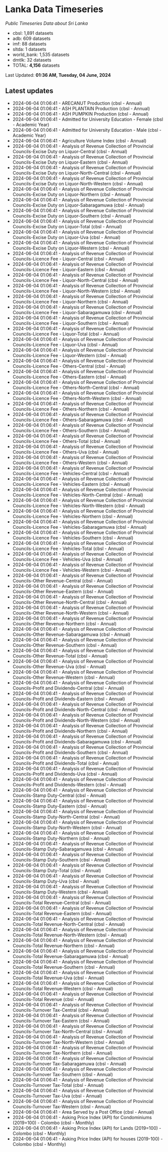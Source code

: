 # Lanka Data Timeseries
*Public Timeseries Data about Sri Lanka*

* cbsl: 1,891 datasets
* adb: 609 datasets
* imf: 88 datasets
* sltda: 1 datasets
* world_bank: 1,535 datasets
* dmtlk: 32 datasets
* TOTAL: **4,156** datasets

Last Updated: **01:36 AM, Tuesday, 04 June, 2024**

## Latest updates

* 2024-06-04 01:06:41 - ARECANUT Production (cbsl - Annual)
* 2024-06-04 01:06:41 - ASH PLANTAIN Production (cbsl - Annual)
* 2024-06-04 01:06:41 - ASH PUMPKIN Production (cbsl - Annual)
* 2024-06-04 01:06:41 - Admitted for University Education - Female (cbsl - Academic Year)
* 2024-06-04 01:06:41 - Admitted for University Education - Male (cbsl - Academic Year)
* 2024-06-04 01:06:41 - Agriculture Volume Index (cbsl - Annual)
* 2024-06-04 01:06:41 - Analysis of Revenue Collection of Provincial Councils-Excise Duty on Liquor-Central (cbsl - Annual)
* 2024-06-04 01:06:41 - Analysis of Revenue Collection of Provincial Councils-Excise Duty on Liquor-Eastern (cbsl - Annual)
* 2024-06-04 01:06:41 - Analysis of Revenue Collection of Provincial Councils-Excise Duty on Liquor-North-Central (cbsl - Annual)
* 2024-06-04 01:06:41 - Analysis of Revenue Collection of Provincial Councils-Excise Duty on Liquor-North-Western (cbsl - Annual)
* 2024-06-04 01:06:41 - Analysis of Revenue Collection of Provincial Councils-Excise Duty on Liquor-Northern (cbsl - Annual)
* 2024-06-04 01:06:41 - Analysis of Revenue Collection of Provincial Councils-Excise Duty on Liquor-Sabaragamuwa (cbsl - Annual)
* 2024-06-04 01:06:41 - Analysis of Revenue Collection of Provincial Councils-Excise Duty on Liquor-Southern (cbsl - Annual)
* 2024-06-04 01:06:41 - Analysis of Revenue Collection of Provincial Councils-Excise Duty on Liquor-Total (cbsl - Annual)
* 2024-06-04 01:06:41 - Analysis of Revenue Collection of Provincial Councils-Excise Duty on Liquor-Uva (cbsl - Annual)
* 2024-06-04 01:06:41 - Analysis of Revenue Collection of Provincial Councils-Excise Duty on Liquor-Western (cbsl - Annual)
* 2024-06-04 01:06:41 - Analysis of Revenue Collection of Provincial Councils-Licence Fee - Liquor-Central (cbsl - Annual)
* 2024-06-04 01:06:41 - Analysis of Revenue Collection of Provincial Councils-Licence Fee - Liquor-Eastern (cbsl - Annual)
* 2024-06-04 01:06:41 - Analysis of Revenue Collection of Provincial Councils-Licence Fee - Liquor-North-Central (cbsl - Annual)
* 2024-06-04 01:06:41 - Analysis of Revenue Collection of Provincial Councils-Licence Fee - Liquor-North-Western (cbsl - Annual)
* 2024-06-04 01:06:41 - Analysis of Revenue Collection of Provincial Councils-Licence Fee - Liquor-Northern (cbsl - Annual)
* 2024-06-04 01:06:41 - Analysis of Revenue Collection of Provincial Councils-Licence Fee - Liquor-Sabaragamuwa (cbsl - Annual)
* 2024-06-04 01:06:41 - Analysis of Revenue Collection of Provincial Councils-Licence Fee - Liquor-Southern (cbsl - Annual)
* 2024-06-04 01:06:41 - Analysis of Revenue Collection of Provincial Councils-Licence Fee - Liquor-Total (cbsl - Annual)
* 2024-06-04 01:06:41 - Analysis of Revenue Collection of Provincial Councils-Licence Fee - Liquor-Uva (cbsl - Annual)
* 2024-06-04 01:06:41 - Analysis of Revenue Collection of Provincial Councils-Licence Fee - Liquor-Western (cbsl - Annual)
* 2024-06-04 01:06:41 - Analysis of Revenue Collection of Provincial Councils-Licence Fee - Others-Central (cbsl - Annual)
* 2024-06-04 01:06:41 - Analysis of Revenue Collection of Provincial Councils-Licence Fee - Others-Eastern (cbsl - Annual)
* 2024-06-04 01:06:41 - Analysis of Revenue Collection of Provincial Councils-Licence Fee - Others-North-Central (cbsl - Annual)
* 2024-06-04 01:06:41 - Analysis of Revenue Collection of Provincial Councils-Licence Fee - Others-North-Western (cbsl - Annual)
* 2024-06-04 01:06:41 - Analysis of Revenue Collection of Provincial Councils-Licence Fee - Others-Northern (cbsl - Annual)
* 2024-06-04 01:06:41 - Analysis of Revenue Collection of Provincial Councils-Licence Fee - Others-Sabaragamuwa (cbsl - Annual)
* 2024-06-04 01:06:41 - Analysis of Revenue Collection of Provincial Councils-Licence Fee - Others-Southern (cbsl - Annual)
* 2024-06-04 01:06:41 - Analysis of Revenue Collection of Provincial Councils-Licence Fee - Others-Total (cbsl - Annual)
* 2024-06-04 01:06:41 - Analysis of Revenue Collection of Provincial Councils-Licence Fee - Others-Uva (cbsl - Annual)
* 2024-06-04 01:06:41 - Analysis of Revenue Collection of Provincial Councils-Licence Fee - Others-Western (cbsl - Annual)
* 2024-06-04 01:06:41 - Analysis of Revenue Collection of Provincial Councils-Licence Fee - Vehicles-Central (cbsl - Annual)
* 2024-06-04 01:06:41 - Analysis of Revenue Collection of Provincial Councils-Licence Fee - Vehicles-Eastern (cbsl - Annual)
* 2024-06-04 01:06:41 - Analysis of Revenue Collection of Provincial Councils-Licence Fee - Vehicles-North-Central (cbsl - Annual)
* 2024-06-04 01:06:41 - Analysis of Revenue Collection of Provincial Councils-Licence Fee - Vehicles-North-Western (cbsl - Annual)
* 2024-06-04 01:06:41 - Analysis of Revenue Collection of Provincial Councils-Licence Fee - Vehicles-Northern (cbsl - Annual)
* 2024-06-04 01:06:41 - Analysis of Revenue Collection of Provincial Councils-Licence Fee - Vehicles-Sabaragamuwa (cbsl - Annual)
* 2024-06-04 01:06:41 - Analysis of Revenue Collection of Provincial Councils-Licence Fee - Vehicles-Southern (cbsl - Annual)
* 2024-06-04 01:06:41 - Analysis of Revenue Collection of Provincial Councils-Licence Fee - Vehicles-Total (cbsl - Annual)
* 2024-06-04 01:06:41 - Analysis of Revenue Collection of Provincial Councils-Licence Fee - Vehicles-Uva (cbsl - Annual)
* 2024-06-04 01:06:41 - Analysis of Revenue Collection of Provincial Councils-Licence Fee - Vehicles-Western (cbsl - Annual)
* 2024-06-04 01:06:41 - Analysis of Revenue Collection of Provincial Councils-Other Revenue-Central (cbsl - Annual)
* 2024-06-04 01:06:41 - Analysis of Revenue Collection of Provincial Councils-Other Revenue-Eastern (cbsl - Annual)
* 2024-06-04 01:06:41 - Analysis of Revenue Collection of Provincial Councils-Other Revenue-North-Central (cbsl - Annual)
* 2024-06-04 01:06:41 - Analysis of Revenue Collection of Provincial Councils-Other Revenue-North-Western (cbsl - Annual)
* 2024-06-04 01:06:41 - Analysis of Revenue Collection of Provincial Councils-Other Revenue-Northern (cbsl - Annual)
* 2024-06-04 01:06:41 - Analysis of Revenue Collection of Provincial Councils-Other Revenue-Sabaragamuwa (cbsl - Annual)
* 2024-06-04 01:06:41 - Analysis of Revenue Collection of Provincial Councils-Other Revenue-Southern (cbsl - Annual)
* 2024-06-04 01:06:41 - Analysis of Revenue Collection of Provincial Councils-Other Revenue-Total (cbsl - Annual)
* 2024-06-04 01:06:41 - Analysis of Revenue Collection of Provincial Councils-Other Revenue-Uva (cbsl - Annual)
* 2024-06-04 01:06:41 - Analysis of Revenue Collection of Provincial Councils-Other Revenue-Western (cbsl - Annual)
* 2024-06-04 01:06:41 - Analysis of Revenue Collection of Provincial Councils-Profit and Dividends-Central (cbsl - Annual)
* 2024-06-04 01:06:41 - Analysis of Revenue Collection of Provincial Councils-Profit and Dividends-Eastern (cbsl - Annual)
* 2024-06-04 01:06:41 - Analysis of Revenue Collection of Provincial Councils-Profit and Dividends-North-Central (cbsl - Annual)
* 2024-06-04 01:06:41 - Analysis of Revenue Collection of Provincial Councils-Profit and Dividends-North-Western (cbsl - Annual)
* 2024-06-04 01:06:41 - Analysis of Revenue Collection of Provincial Councils-Profit and Dividends-Northern (cbsl - Annual)
* 2024-06-04 01:06:41 - Analysis of Revenue Collection of Provincial Councils-Profit and Dividends-Sabaragamuwa (cbsl - Annual)
* 2024-06-04 01:06:41 - Analysis of Revenue Collection of Provincial Councils-Profit and Dividends-Southern (cbsl - Annual)
* 2024-06-04 01:06:41 - Analysis of Revenue Collection of Provincial Councils-Profit and Dividends-Total (cbsl - Annual)
* 2024-06-04 01:06:41 - Analysis of Revenue Collection of Provincial Councils-Profit and Dividends-Uva (cbsl - Annual)
* 2024-06-04 01:06:41 - Analysis of Revenue Collection of Provincial Councils-Profit and Dividends-Western (cbsl - Annual)
* 2024-06-04 01:06:41 - Analysis of Revenue Collection of Provincial Councils-Stamp Duty-Central (cbsl - Annual)
* 2024-06-04 01:06:41 - Analysis of Revenue Collection of Provincial Councils-Stamp Duty-Eastern (cbsl - Annual)
* 2024-06-04 01:06:41 - Analysis of Revenue Collection of Provincial Councils-Stamp Duty-North-Central (cbsl - Annual)
* 2024-06-04 01:06:41 - Analysis of Revenue Collection of Provincial Councils-Stamp Duty-North-Western (cbsl - Annual)
* 2024-06-04 01:06:41 - Analysis of Revenue Collection of Provincial Councils-Stamp Duty-Northern (cbsl - Annual)
* 2024-06-04 01:06:41 - Analysis of Revenue Collection of Provincial Councils-Stamp Duty-Sabaragamuwa (cbsl - Annual)
* 2024-06-04 01:06:41 - Analysis of Revenue Collection of Provincial Councils-Stamp Duty-Southern (cbsl - Annual)
* 2024-06-04 01:06:41 - Analysis of Revenue Collection of Provincial Councils-Stamp Duty-Total (cbsl - Annual)
* 2024-06-04 01:06:41 - Analysis of Revenue Collection of Provincial Councils-Stamp Duty-Uva (cbsl - Annual)
* 2024-06-04 01:06:41 - Analysis of Revenue Collection of Provincial Councils-Stamp Duty-Western (cbsl - Annual)
* 2024-06-04 01:06:41 - Analysis of Revenue Collection of Provincial Councils-Total Revenue-Central (cbsl - Annual)
* 2024-06-04 01:06:41 - Analysis of Revenue Collection of Provincial Councils-Total Revenue-Eastern (cbsl - Annual)
* 2024-06-04 01:06:41 - Analysis of Revenue Collection of Provincial Councils-Total Revenue-North-Central (cbsl - Annual)
* 2024-06-04 01:06:41 - Analysis of Revenue Collection of Provincial Councils-Total Revenue-North-Western (cbsl - Annual)
* 2024-06-04 01:06:41 - Analysis of Revenue Collection of Provincial Councils-Total Revenue-Northern (cbsl - Annual)
* 2024-06-04 01:06:41 - Analysis of Revenue Collection of Provincial Councils-Total Revenue-Sabaragamuwa (cbsl - Annual)
* 2024-06-04 01:06:41 - Analysis of Revenue Collection of Provincial Councils-Total Revenue-Southern (cbsl - Annual)
* 2024-06-04 01:06:41 - Analysis of Revenue Collection of Provincial Councils-Total Revenue-Uva (cbsl - Annual)
* 2024-06-04 01:06:41 - Analysis of Revenue Collection of Provincial Councils-Total Revenue-Western (cbsl - Annual)
* 2024-06-04 01:06:41 - Analysis of Revenue Collection of Provincial Councils-Total Revenue (cbsl - Annual)
* 2024-06-04 01:06:41 - Analysis of Revenue Collection of Provincial Councils-Turnover Tax-Central (cbsl - Annual)
* 2024-06-04 01:06:41 - Analysis of Revenue Collection of Provincial Councils-Turnover Tax-Eastern (cbsl - Annual)
* 2024-06-04 01:06:41 - Analysis of Revenue Collection of Provincial Councils-Turnover Tax-North-Central (cbsl - Annual)
* 2024-06-04 01:06:41 - Analysis of Revenue Collection of Provincial Councils-Turnover Tax-North-Western (cbsl - Annual)
* 2024-06-04 01:06:41 - Analysis of Revenue Collection of Provincial Councils-Turnover Tax-Northern (cbsl - Annual)
* 2024-06-04 01:06:41 - Analysis of Revenue Collection of Provincial Councils-Turnover Tax-Sabaragamuwa (cbsl - Annual)
* 2024-06-04 01:06:41 - Analysis of Revenue Collection of Provincial Councils-Turnover Tax-Southern (cbsl - Annual)
* 2024-06-04 01:06:41 - Analysis of Revenue Collection of Provincial Councils-Turnover Tax-Total (cbsl - Annual)
* 2024-06-04 01:06:41 - Analysis of Revenue Collection of Provincial Councils-Turnover Tax-Uva (cbsl - Annual)
* 2024-06-04 01:06:41 - Analysis of Revenue Collection of Provincial Councils-Turnover Tax-Western (cbsl - Annual)
* 2024-06-04 01:06:41 - Area Served by a Post Office (cbsl - Annual)
* 2024-06-04 01:06:41 - Asking Price Index (API) for Condominiums (2019=100) - Colombo (cbsl - Monthly)
* 2024-06-04 01:06:41 - Asking Price Index (API) for Lands (2019=100) - Colombo (cbsl - Monthly)
* 2024-06-04 01:06:41 - Asking Price Index (API) for houses (2019-100) - Colombo (cbsl - Monthly)